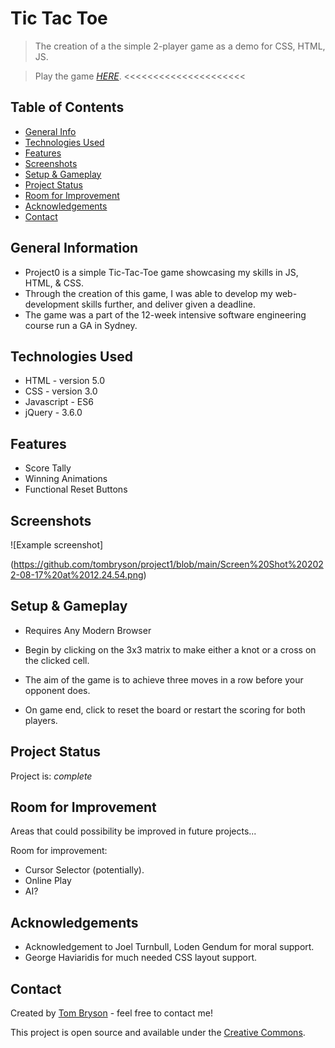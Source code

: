 # Tic Tac Toe
> The creation of a the simple 2-player game as a demo for CSS, HTML, JS.

> Play the game [_HERE_](https://tombryson.github.io/project0/). <<<<<<<<<<<<<<<<<<<<<

## Table of Contents
* [General Info](#general-information)
* [Technologies Used](#technologies-used)
* [Features](#features)
* [Screenshots](#screenshots)
* [Setup & Gameplay](#setup--gameplay)
* [Project Status](#project-status)
* [Room for Improvement](#room-for-improvement)
* [Acknowledgements](#acknowledgements)
* [Contact](#contact)


## General Information
- Project0 is a simple Tic-Tac-Toe game showcasing my skills in JS, HTML, & CSS. 
- Through the creation of this game, I was able to develop my web-development skills further, and deliver given a deadline.
- The game was a part of the 12-week intensive software engineering course run a GA in Sydney.


## Technologies Used
- HTML - version 5.0
- CSS - version 3.0
- Javascript - ES6
- jQuery - 3.6.0


## Features
- Score Tally
- Winning Animations
- Functional Reset Buttons


## Screenshots
![Example screenshot]

(https://github.com/tombryson/project1/blob/main/Screen%20Shot%202022-08-17%20at%2012.24.54.png)

## Setup & Gameplay

- Requires Any Modern Browser

- Begin by clicking on the 3x3 matrix to make either a knot or a cross on the clicked cell.
- The aim of the game is to achieve three moves in a row before your opponent does.
- On game end, click to reset the board or restart the scoring for both players.


## Project Status
Project is: _complete_


## Room for Improvement
Areas that could possibility be improved in future projects...

Room for improvement:
- Cursor Selector (potentially).
- Online Play
- AI?


## Acknowledgements
- Acknowledgement to Joel Turnbull, Loden Gendum for moral support.
- George Haviaridis for much needed CSS layout support.


## Contact
Created by [Tom Bryson](thomas.bryson@outlook.com) - feel free to contact me!


This project is open source and available under the [Creative Commons](cc).
